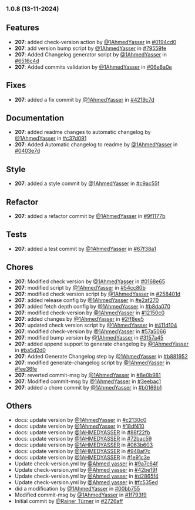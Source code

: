 ### 1.0.8 (13-11-2024)
## Features
- **207**: added check-version action by [<u>@1AhmedYasser</u>](https://www.github.com/) in [#0194cd0](https://github.com/1AhmedYasser/pipelines-automation/commit/0194cd0)
- **207**: add version bump script by [<u>@1AhmedYasser</u>](https://www.github.com/) in [#79559fe](https://github.com/1AhmedYasser/pipelines-automation/commit/79559fe)
- **207**: Added Changelog generator script by [<u>@1AhmedYasser</u>](https://www.github.com/) in [#6516c4d](https://github.com/1AhmedYasser/pipelines-automation/commit/6516c4d)
- **207**: Added commits validation by [<u>@1AhmedYasser</u>](https://www.github.com/) in [#06e8a0e](https://github.com/1AhmedYasser/pipelines-automation/commit/06e8a0e)
## Fixes
- **207**: added a fix commit by [<u>@1AhmedYasser</u>](https://www.github.com/) in [#4219c7d](https://github.com/1AhmedYasser/pipelines-automation/commit/4219c7d)
## Documentation
- **207**: added readme changes to automatic changelog by [<u>@1AhmedYasser</u>](https://www.github.com/) in [#c37d091](https://github.com/1AhmedYasser/pipelines-automation/commit/c37d091)
- **207**: Added Automatic changelog to readme by [<u>@1AhmedYasser</u>](https://www.github.com/) in [#0403e7d](https://github.com/1AhmedYasser/pipelines-automation/commit/0403e7d)
## Style
- **207**: added a style commit by [<u>@1AhmedYasser</u>](https://www.github.com/) in [#c9ac55f](https://github.com/1AhmedYasser/pipelines-automation/commit/c9ac55f)
## Refactor
- **207**: added a refactor commit by [<u>@1AhmedYasser</u>](https://www.github.com/) in [#9f1177b](https://github.com/1AhmedYasser/pipelines-automation/commit/9f1177b)
## Tests
- **207**: added a test commit by [<u>@1AhmedYasser</u>](https://www.github.com/) in [#67f38a1](https://github.com/1AhmedYasser/pipelines-automation/commit/67f38a1)
## Chores
- **207**: Modified check version by [<u>@1AhmedYasser</u>](https://www.github.com/) in [#0168e65](https://github.com/1AhmedYasser/pipelines-automation/commit/0168e65)
- **207**: modified script by [<u>@1AhmedYasser</u>](https://www.github.com/) in [#54cc80b](https://github.com/1AhmedYasser/pipelines-automation/commit/54cc80b)
- **207**: modified check version script by [<u>@1AhmedYasser</u>](https://www.github.com/) in [#258401d](https://github.com/1AhmedYasser/pipelines-automation/commit/258401d)
- **207**: added release config by [<u>@1AhmedYasser</u>](https://www.github.com/) in [#e2af270](https://github.com/1AhmedYasser/pipelines-automation/commit/e2af270)
- **207**: added fetch depth config by [<u>@1AhmedYasser</u>](https://www.github.com/) in [#b8da070](https://github.com/1AhmedYasser/pipelines-automation/commit/b8da070)
- **207**: modified check-version by [<u>@1AhmedYasser</u>](https://www.github.com/) in [#12150c0](https://github.com/1AhmedYasser/pipelines-automation/commit/12150c0)
- **207**: added changes by [<u>@1AhmedYasser</u>](https://www.github.com/) in [#2ff8ee5](https://github.com/1AhmedYasser/pipelines-automation/commit/2ff8ee5)
- **207**: updated check version script by [<u>@1AhmedYasser</u>](https://www.github.com/) in [#411d104](https://github.com/1AhmedYasser/pipelines-automation/commit/411d104)
- **207**: modified check-version by [<u>@1AhmedYasser</u>](https://www.github.com/) in [#57a5066](https://github.com/1AhmedYasser/pipelines-automation/commit/57a5066)
- **207**: modified bump version by [<u>@1AhmedYasser</u>](https://www.github.com/) in [#3157a45](https://github.com/1AhmedYasser/pipelines-automation/commit/3157a45)
- **207**: added append support to generate changelog by [<u>@1AhmedYasser</u>](https://www.github.com/) in [#ba5d2d0](https://github.com/1AhmedYasser/pipelines-automation/commit/ba5d2d0)
- **207**: Added Generate Changelog step by [<u>@1AhmedYasser</u>](https://www.github.com/) in [#b881952](https://github.com/1AhmedYasser/pipelines-automation/commit/b881952)
- **207**: modified generate-changelog script by [<u>@1AhmedYasser</u>](https://www.github.com/) in [#fee36fe](https://github.com/1AhmedYasser/pipelines-automation/commit/fee36fe)
- **207**: reverted commit-msg by [<u>@1AhmedYasser</u>](https://www.github.com/) in [#8e0b981](https://github.com/1AhmedYasser/pipelines-automation/commit/8e0b981)
- **207**: Modified commit-msg by [<u>@1AhmedYasser</u>](https://www.github.com/) in [#3eebac1](https://github.com/1AhmedYasser/pipelines-automation/commit/3eebac1)
- **207**: added a chore commit by [<u>@1AhmedYasser</u>](https://www.github.com/) in [#b0169b1](https://github.com/1AhmedYasser/pipelines-automation/commit/b0169b1)
## Others
- docs: update version by [<u>@1AhmedYasser</u>](https://www.github.com/) in [#c2130c0](https://github.com/1AhmedYasser/pipelines-automation/commit/c2130c0)
- docs: update version by [<u>@1AhmedYasser</u>](https://www.github.com/) in [#18df410](https://github.com/1AhmedYasser/pipelines-automation/commit/18df410)
- docs: update version by [<u>@1AHMEDYASSER</u>](https://www.github.com/) in [#88f22fb](https://github.com/1AhmedYasser/pipelines-automation/commit/88f22fb)
- docs: update version by [<u>@1AHMEDYASSER</u>](https://www.github.com/) in [#72bac59](https://github.com/1AhmedYasser/pipelines-automation/commit/72bac59)
- docs: update version by [<u>@1AHMEDYASSER</u>](https://www.github.com/) in [#063b603](https://github.com/1AhmedYasser/pipelines-automation/commit/063b603)
- docs: update version by [<u>@1AHMEDYASSER</u>](https://www.github.com/) in [#948af7c](https://github.com/1AhmedYasser/pipelines-automation/commit/948af7c)
- docs: update version by [<u>@1AHMEDYASSER</u>](https://www.github.com/) in [#1e91c3e](https://github.com/1AhmedYasser/pipelines-automation/commit/1e91c3e)
- Update check-version.yml by [<u>@Ahmed yasser</u>](https://www.github.com/) in [#9a7c64f](https://github.com/1AhmedYasser/pipelines-automation/commit/9a7c64f)
- Update check-version.yml by [<u>@Ahmed yasser</u>](https://www.github.com/) in [#42be19f](https://github.com/1AhmedYasser/pipelines-automation/commit/42be19f)
- Update check-version.yml by [<u>@Ahmed yasser</u>](https://www.github.com/) in [#d2865f4](https://github.com/1AhmedYasser/pipelines-automation/commit/d2865f4)
- Update check-version.yml by [<u>@Ahmed yasser</u>](https://www.github.com/) in [#fc535ed](https://github.com/1AhmedYasser/pipelines-automation/commit/fc535ed)
- did a modification by [<u>@1AhmedYasser</u>](https://www.github.com/) in [#00bb755](https://github.com/1AhmedYasser/pipelines-automation/commit/00bb755)
- Modified commit-msg by [<u>@1AhmedYasser</u>](https://www.github.com/) in [#1f793f9](https://github.com/1AhmedYasser/pipelines-automation/commit/1f793f9)
- Initial commit by [<u>@Rainer Türner</u>](https://www.github.com/) in [#2726aff](https://github.com/1AhmedYasser/pipelines-automation/commit/2726aff)
